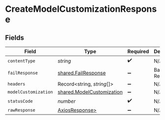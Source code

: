 # CreateModelCustomizationResponse


## Fields

| Field                                                                  | Type                                                                   | Required                                                               | Description                                                            |
| ---------------------------------------------------------------------- | ---------------------------------------------------------------------- | ---------------------------------------------------------------------- | ---------------------------------------------------------------------- |
| `contentType`                                                          | *string*                                                               | :heavy_check_mark:                                                     | N/A                                                                    |
| `failResponse`                                                         | [shared.FailResponse](../../models/shared/failresponse.md)             | :heavy_minus_sign:                                                     | Bad Request                                                            |
| `headers`                                                              | Record<string, *string*[]>                                             | :heavy_minus_sign:                                                     | N/A                                                                    |
| `modelCustomization`                                                   | [shared.ModelCustomization](../../models/shared/modelcustomization.md) | :heavy_minus_sign:                                                     | N/A                                                                    |
| `statusCode`                                                           | *number*                                                               | :heavy_check_mark:                                                     | N/A                                                                    |
| `rawResponse`                                                          | [AxiosResponse>](https://axios-http.com/docs/res_schema)               | :heavy_minus_sign:                                                     | N/A                                                                    |